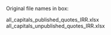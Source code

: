 Original file names in box:

all_capitals_published_quotes_IRR.xlsx
all_capitals_unpublished_quotes_IRR.xlsx